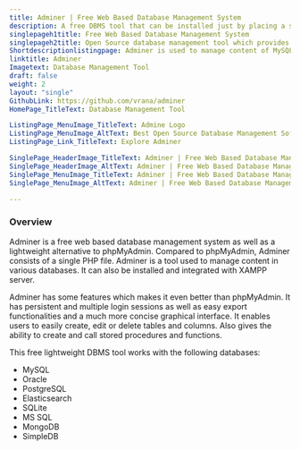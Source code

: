 ```yaml
---
title: Adminer | Free Web Based Database Management System
description: A free DBMS tool that can be installed just by placing a single PHP file. It supports a wide range of database management systems.
singlepageh1title: Free Web Based Database Management System
singlepageh2title: Open Source database management tool which provides a user-friendly interface for developers to manage Postgres, SQLite, Oracle, MS SQL and MySQL databases.
Shortdescriptionlistingpage: Adminer is used to manage content of MySQL databases. It is a light-weight database management tool. Other than MySQL, Adminer also supports SQLite, PostgreSQL, Oracle, etc. 
linktitle: Adminer
Imagetext: Database Management Tool
draft: false
weight: 2
layout: "single"
GithubLink: https://github.com/vrana/adminer
HomePage_TitleText: Database Management Tool

ListingPage_MenuImage_TitleText: Admine Logo
ListingPage_MenuImage_AltText: Best Open Source Database Management Software
ListingPage_Link_TitleText: Explore Adminer

SinglePage_HeaderImage_TitleText: Adminer | Free Web Based Database Management System
SinglePage_HeaderImage_AltText: Adminer | Free Web Based Database Management System
SinglePage_MenuImage_TitleText: Adminer | Free Web Based Database Management System
SinglePage_MenuImage_AltText: Adminer | Free Web Based Database Management System

---
```

### **Overview**

Adminer is a free web based database management system as well as a lightweight alternative to phpMyAdmin. Compared to phpMyAdmin, Adminer consists of a single PHP file. Adminer is a tool used to manage content in various databases. It can also be installed and integrated with XAMPP server.

Adminer has some features which makes it even better than phpMyAdmin. It has persistent and multiple login sessions as well as easy export functionalities and a much more concise graphical interface. It enables users to easily create, edit or delete tables and columns. Also gives the ability to create and call stored procedures and functions.

This free lightweight DBMS tool works with the following databases:

- MySQL
- Oracle
- PostgreSQL
- Elasticsearch
- SQLite
- MS SQL
- MongoDB
- SimpleDB
 
